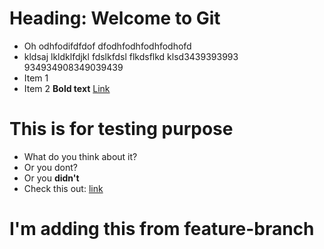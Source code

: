 # Heading: Welcome to Git

- Oh odhfodifdfdof dfodhfodhfodhfodhofd
- kldsaj lkldklfdjkl fdslkfdsl flkdsflkd klsd3439393993 934934908349039439
- Item 1
- Item 2
  **Bold text**
  [Link](https://example.com)

# This is for testing purpose

- What do you think about it?
- Or you dont?
- Or you **didn't**
- Check this out: [link](test.com)

# I'm adding this from feature-branch
